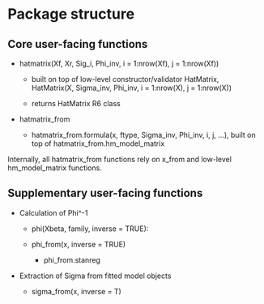# Package structure

## Core user-facing functions



- hatmatrix(Xf, Xr, Sig_i, Phi_inv, i = 1:nrow(Xf), j = 1:nrow(Xf))

	+ built on top of low-level constructor/validator HatMatrix,
	  HatMatrix(X, Sigma_inv, Phi_inv, i = 1:nrow(X), j = 1:nrow(X))

	+ returns HatMatrix R6 class

- hatmatrix_from

	+ hatmatrix_from.formula(x, ftype, Sigma_inv, Phi_inv, i, j, ...), built on top of hatmatrix_from.hm_model_matrix


Internally, all hatmatrix_from functions rely on x_from and low-level hm_model_matrix functions. 


## Supplementary user-facing functions

- Calculation of Phi^-1

	+ phi(Xbeta, family, inverse = TRUE):

	+ phi_from(x, inverse = TRUE)

		- phi_from.stanreg


- Extraction of Sigma from fitted model objects

	+ sigma_from(x, inverse = T)

